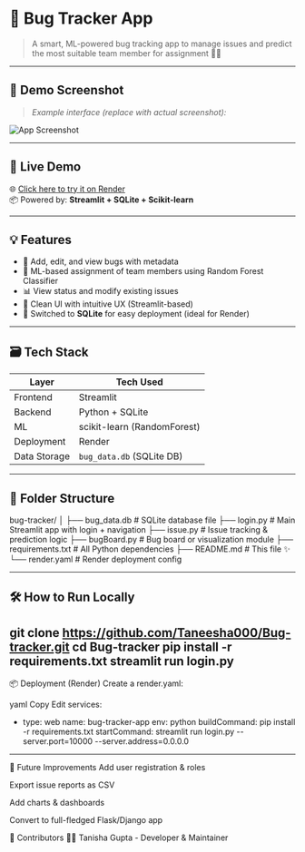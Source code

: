 # 🐞 Bug Tracker App

> A smart, ML-powered bug tracking app to manage issues and predict the most suitable team member for assignment 🔧✨

---

## 📸 Demo Screenshot

> _Example interface (replace with actual screenshot):_

![App Screenshot](https://via.placeholder.com/800x400.png?text=Bug+Tracker+App+Demo)

---

## 🚀 Live Demo

🌐 [Click here to try it on Render](https://bug-tracker-00.onrender.com)  
📦 Powered by: **Streamlit + SQLite + Scikit-learn**

---

## 💡 Features

- 📝 Add, edit, and view bugs with metadata
- 🧠 ML-based assignment of team members using Random Forest Classifier
- 📊 View status and modify existing issues
- 🎯 Clean UI with intuitive UX (Streamlit-based)
- 🧩 Switched to **SQLite** for easy deployment (ideal for Render)

---

## 🗃️ Tech Stack

| Layer        | Tech Used                          |
|--------------|------------------------------------|
| Frontend     | Streamlit                          |
| Backend      | Python + SQLite                    |
| ML           | scikit-learn (RandomForest)        |
| Deployment   | Render                             |
| Data Storage | `bug_data.db` (SQLite DB)          |

---

## 📁 Folder Structure

bug-tracker/
│
├── bug_data.db # SQLite database file
├── login.py # Main Streamlit app with login + navigation
├── issue.py # Issue tracking & prediction logic
├── bugBoard.py # Bug board or visualization module
├── requirements.txt # All Python dependencies
├── README.md # This file ✨
└── render.yaml # Render deployment config


---

## 🛠️ How to Run Locally


git clone https://github.com/Taneesha000/Bug-tracker.git
cd Bug-tracker
pip install -r requirements.txt
streamlit run login.py
---


📦 Deployment (Render)
Create a render.yaml:

yaml
Copy
Edit
services:
  - type: web
    name: bug-tracker-app
    env: python
    buildCommand: pip install -r requirements.txt
    startCommand: streamlit run login.py --server.port=10000 --server.address=0.0.0.0

---

🔮 Future Improvements
Add user registration & roles

Export issue reports as CSV

Add charts & dashboards

Convert to full-fledged Flask/Django app


🤝 Contributors
👩‍💻 Tanisha Gupta - Developer & Maintainer   


    

